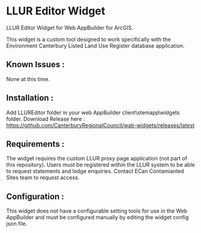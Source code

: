 # LLUR Editor Widget
LLUR Editor Widget for Web AppBuilder for ArcGIS.

This widget is a custom tool designed to work specifically with the Environment Canterbury Listed Land Use Register database application.

## Known Issues :
None at this time.

## Installation :
Add LLUREditor folder in your web AppBuilder client\stemapp\widgets folder.
Download Release here : 
https://github.com/CanterburyRegionalCouncil/wab-widgets/releases/latest

## Requirements :
The widget requires the custom LLUR proxy page application (not part of this repository).
Users must be registered within the LLUR system to be able to request statements and lodge enquiries.  Contact ECan Contamianted Sites team to request access. 

## Configuration :
This widget does not have a configurable setting tools for use in the Web AppBuilder and must be configured manually by editing the widget config json file.
